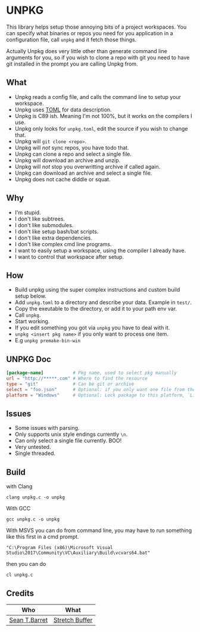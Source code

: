 # UNPKG

This library helps setup those annoying bits of a project workspaces.
You can specify what binaries or repos you need for you application in a
configuration file, call `unpkg` and it fetch those things.

Actually Unpkg does very little other than generate command line arguments for
you, so if you wish to clone a repo with git you need to have git installed in
the prompt you are calling Unpkg from.

## What

- Unpkg reads a config file, and calls the command line to setup your workspace.
- Unpkg uses [TOML](https://github.com/toml-lang/toml) for data description.
- Unpkg is C89 ish. Meaning I'm not 100%, but it works on the compilers I use.
- Unpkg only looks for `unpkg.toml`, edit the source if you wish to change that.
- Unpkg will `git clone <repo>`.
- Unpkg will _not_ sync repos, you have todo that.
- Unpkg can clone a repo and select a single file.
- Unpkg will download an archive and unzip.
- Unpkg will _not_ stop you overwritting archive if called again.
- Unpkg can download an archive and select a single file.
- Unpkg does not cache diddle or squat.

## Why

- I'm stupid.
- I don't like subtrees.
- I don't like submodules.
- I don't like setup bash/bat scripts.
- I don't like extra dependencies.
- I don't like complex cmd line programs. 
- I want to easily setup a workspace, using the compiler I already have.
- I want to control that workspace after setup.

## How

- Build unpkg using the super complex instructions and custom build setup below.
- Add `unpkg.toml` to a directory and describe your data. Example in `test/`.
- Copy the exeutable to the directory, or add it to your path env var.
- Call `unpkg`.
- Start working.
- If you edit something you got via `unpkg` you have to deal with it.
- `unpkg <insert pkg name>` if you only want to process one item.
- E.g `unpkg premake-bin-win`

## UNPKG Doc

```toml
[package-name]           # Pkg name, used to select pkg manually
url = "http://*****.com" # Where to find the resource
type = "git"             # Can be git or archive
select = "foo.json"      # Optional: if you only want one file from the resource
platform = "Windows"     # Optional: Lock package to this platform, `Linux` and `macOS` are also valid
```

## Issues

- Some issues with parsing.
- Only supports unix style endings currently `\n`.
- Can only select a single file currently. BOO!
- Very untested.
- Single threaded.

## Build

with Clang

```
clang unpkg.c -o unpkg
```

With GCC

```
gcc unpkg.c -o unpkg
```

With MSVS you can do from command line, you may have to run something like
this first in a cmd prompt.

```
"C:\Program Files (x86)\Microsoft Visual Studio\2017\Community\VC\Auxiliary\Build\vcvars64.bat"
```

then you can do

```
cl unpkg.c
```

## Credits

| Who | What | 
|-----|------|   
| [Sean T.Barret](https://twitter.com/nothings) | [Stretch Buffer](https://github.com/nothings/stb/blob/master/stretchy_buffer.h) |
